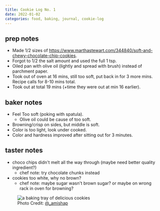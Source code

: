 ```yaml
---
title: Cookie Log No. 1
date: 2022-01-02
categories: food, baking, journal, cookie-log
---
```


## prep notes

- Made 1/2 sizes of <https://www.marthastewart.com/344840/soft-and-chewy-chocolate-chip-cookies>.
- Forgot to 1/2 the salt amount and used the full 1 tsp.
- Oiled pan with olive oil (lightly and spread with brush) instead of parchment paper.
- Took out of oven at 16 mins, still too soft, put back in for 3 more mins. Recipe calls for 8-10 mins total.
- Took out at total 19 mins (+time they were out at min 16 earlier).

## baker notes

- Feel Too soft (poking with spatula).
    - Olive oil could be cause of too soft.
- Browning/crisp on sides, but middle is soft.
- Color is too light, look under cooked.
- Color and hardness improved after sitting out for 3 minutes.

## taster notes

- choco chips didn't melt all the way through (maybe need better quality ingredient?)
    - chef note: try chocolate chunks instead
- cookies too white, why no brown?
    - chef note: maybe sugar wasn't brown sugar? or maybe on wrong rack in oven for browning?


<figure>
    <picture>
        <source type="image/webp" srcset="/images/blog/cookie-log-jan-2-2022.webp">
        <img src="/images/blog/cookie-log-jan-2-2022.jpg" alt="a baking tray of delicious cookies">
    </picture>
    <figcaption><span>Photo Credit:</span> <a href="https://twitter.com/_amishap">@_amishap</p>
</figure>
